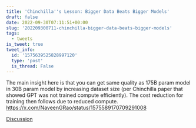 ```yaml
---
title: 'Chinchilla''s Lesson: Bigger Data Beats Bigger Models'
draft: false
date: 2022-09-30T07:11:51+00:00
slug: '202209300711-chinchilla-bigger-data-beats-bigger-models'
tags:
  - tweets
is_tweet: true
tweet_info:
  id: '1575639525828997120'
  type: 'post'
  is_thread: False
---
```




The main insight here is that you can get same quality as 175B param model in 30B param model by increasing dataset size (per Chinchilla paper that showed GPT was not trained compute efficiently). The cost reduction for training then follows due to reduced compute. <https://x.com/NaveenGRao/status/1575589170709291008>

[Discussion](https://x.com/sytelus/status/1575639525828997120)
